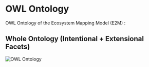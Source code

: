OWL Ontology
==
OWL Ontology of the Ecosystem Mapping Model (E2M) :

Whole Ontology (Intentional + Extensional Facets)
-
![OWL Ontology](https://github.com/iPlumb3r/EcosystemMappingModel/blob/master/images/OWL_Ontology%40E2M_2020-03-03.png)
